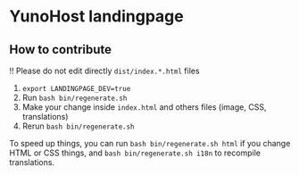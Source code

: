 # YunoHost landingpage

## How to contribute
!! Please do not edit directly `dist/index.*.html` files

1. `export LANDINGPAGE_DEV=true`
2. Run `bash bin/regenerate.sh`
3. Make your change inside `index.html` and others files (image, CSS, translations)
4. Rerun `bash bin/regenerate.sh`

To speed up things, you can run `bash bin/regenerate.sh html` if you change HTML or CSS things, and `bash bin/regenerate.sh i18n` to recompile translations. 
